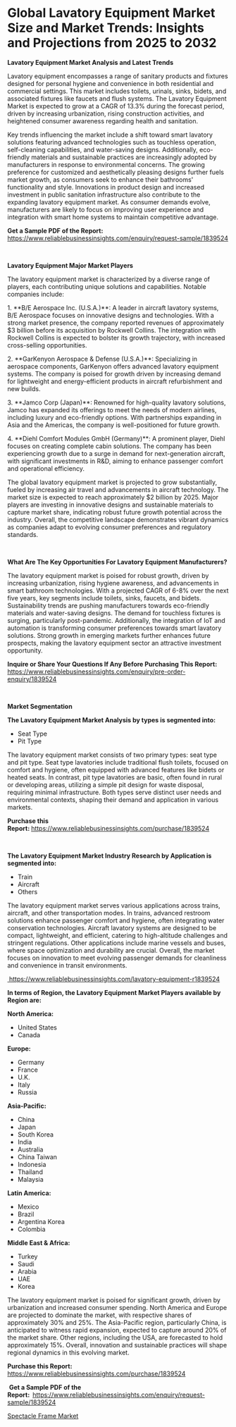 <p><h1>Global Lavatory Equipment Market Size and Market Trends: Insights and Projections from 2025 to 2032</h1></p><p><strong>Lavatory Equipment Market Analysis and Latest Trends</strong></p>
<p><p>Lavatory equipment encompasses a range of sanitary products and fixtures designed for personal hygiene and convenience in both residential and commercial settings. This market includes toilets, urinals, sinks, bidets, and associated fixtures like faucets and flush systems. The Lavatory Equipment Market is expected to grow at a CAGR of 13.3% during the forecast period, driven by increasing urbanization, rising construction activities, and heightened consumer awareness regarding health and sanitation.</p><p>Key trends influencing the market include a shift toward smart lavatory solutions featuring advanced technologies such as touchless operation, self-cleaning capabilities, and water-saving designs. Additionally, eco-friendly materials and sustainable practices are increasingly adopted by manufacturers in response to environmental concerns. The growing preference for customized and aesthetically pleasing designs further fuels market growth, as consumers seek to enhance their bathrooms' functionality and style. Innovations in product design and increased investment in public sanitation infrastructure also contribute to the expanding lavatory equipment market. As consumer demands evolve, manufacturers are likely to focus on improving user experience and integration with smart home systems to maintain competitive advantage.</p></p>
<p><strong>Get a Sample PDF of the Report:&nbsp;</strong> <a href="https://www.reliablebusinessinsights.com/enquiry/request-sample/1839524?utm_campaign=2199&utm_medium=2&utm_source=Github&utm_content=ia&utm_term=07022025&utm_id=lavatory-equipment">https://www.reliablebusinessinsights.com/enquiry/request-sample/1839524</a></p>
<p>&nbsp;</p>
<p><strong>Lavatory Equipment Major Market Players</strong></p>
<p><p>The lavatory equipment market is characterized by a diverse range of players, each contributing unique solutions and capabilities. Notable companies include:</p><p>1. **B/E Aerospace Inc. (U.S.A.)**: A leader in aircraft lavatory systems, B/E Aerospace focuses on innovative designs and technologies. With a strong market presence, the company reported revenues of approximately $3 billion before its acquisition by Rockwell Collins. The integration with Rockwell Collins is expected to bolster its growth trajectory, with increased cross-selling opportunities.</p><p>2. **GarKenyon Aerospace & Defense (U.S.A.)**: Specializing in aerospace components, GarKenyon offers advanced lavatory equipment systems. The company is poised for growth driven by increasing demand for lightweight and energy-efficient products in aircraft refurbishment and new builds.</p><p>3. **Jamco Corp (Japan)**: Renowned for high-quality lavatory solutions, Jamco has expanded its offerings to meet the needs of modern airlines, including luxury and eco-friendly options. With partnerships expanding in Asia and the Americas, the company is well-positioned for future growth.</p><p>4. **Diehl Comfort Modules GmbH (Germany)**: A prominent player, Diehl focuses on creating complete cabin solutions. The company has been experiencing growth due to a surge in demand for next-generation aircraft, with significant investments in R&D, aiming to enhance passenger comfort and operational efficiency.</p><p>The global lavatory equipment market is projected to grow substantially, fueled by increasing air travel and advancements in aircraft technology. The market size is expected to reach approximately $2 billion by 2025. Major players are investing in innovative designs and sustainable materials to capture market share, indicating robust future growth potential across the industry. Overall, the competitive landscape demonstrates vibrant dynamics as companies adapt to evolving consumer preferences and regulatory standards.</p></p>
<p>&nbsp;</p>
<p><strong>What Are The Key Opportunities For Lavatory Equipment Manufacturers?</strong></p>
<p><p>The lavatory equipment market is poised for robust growth, driven by increasing urbanization, rising hygiene awareness, and advancements in smart bathroom technologies. With a projected CAGR of 6-8% over the next five years, key segments include toilets, sinks, faucets, and bidets. Sustainability trends are pushing manufacturers towards eco-friendly materials and water-saving designs. The demand for touchless fixtures is surging, particularly post-pandemic. Additionally, the integration of IoT and automation is transforming consumer preferences towards smart lavatory solutions. Strong growth in emerging markets further enhances future prospects, making the lavatory equipment sector an attractive investment opportunity.</p></p>
<p><strong>Inquire or Share Your Questions If Any Before Purchasing This Report:</strong> <a href="https://www.reliablebusinessinsights.com/enquiry/pre-order-enquiry/1839524?utm_campaign=2199&utm_medium=2&utm_source=Github&utm_content=ia&utm_term=07022025&utm_id=lavatory-equipment">https://www.reliablebusinessinsights.com/enquiry/pre-order-enquiry/1839524</a></p>
<p>&nbsp;</p>
<p><strong>Market Segmentation</strong></p>
<p><strong>The Lavatory Equipment Market Analysis by types is segmented into:</strong></p>
<p><ul><li>Seat Type</li><li>Pit Type</li></ul></p>
<p><p>The lavatory equipment market consists of two primary types: seat type and pit type. Seat type lavatories include traditional flush toilets, focused on comfort and hygiene, often equipped with advanced features like bidets or heated seats. In contrast, pit type lavatories are basic, often found in rural or developing areas, utilizing a simple pit design for waste disposal, requiring minimal infrastructure. Both types serve distinct user needs and environmental contexts, shaping their demand and application in various markets.</p></p>
<p><strong>Purchase this Report:&nbsp;</strong><a href="https://www.reliablebusinessinsights.com/purchase/1839524?utm_campaign=2199&utm_medium=2&utm_source=Github&utm_content=ia&utm_term=07022025&utm_id=lavatory-equipment">https://www.reliablebusinessinsights.com/purchase/1839524</a></p>
<p>&nbsp;</p>
<p><strong>The Lavatory Equipment Market Industry Research by Application is segmented into:</strong></p>
<p><ul><li>Train</li><li>Aircraft</li><li>Others</li></ul></p>
<p><p>The lavatory equipment market serves various applications across trains, aircraft, and other transportation modes. In trains, advanced restroom solutions enhance passenger comfort and hygiene, often integrating water conservation technologies. Aircraft lavatory systems are designed to be compact, lightweight, and efficient, catering to high-altitude challenges and stringent regulations. Other applications include marine vessels and buses, where space optimization and durability are crucial. Overall, the market focuses on innovation to meet evolving passenger demands for cleanliness and convenience in transit environments.</p></p>
<p><a href="https://www.reliablebusinessinsights.com/lavatory-equipment-r1839524?utm_campaign=2199&utm_medium=2&utm_source=Github&utm_content=ia&utm_term=07022025&utm_id=lavatory-equipment">&nbsp;https://www.reliablebusinessinsights.com/lavatory-equipment-r1839524</a></p>
<p><strong>In terms of Region, the Lavatory Equipment Market Players available by Region are:</strong></p>
<p>
    <p> <strong> North America: </strong>
        <ul>
            <li>United States</li>
            <li>Canada</li>
        </ul>
        </p> 
    <p> <strong> Europe: </strong>
        <ul>
            <li>Germany</li>
            <li>France</li>
            <li>U.K.</li>
            <li>Italy</li>
            <li>Russia</li>
        </ul>
        </p> 
    <p> <strong> Asia-Pacific: </strong>
        <ul>
            <li>China</li>
            <li>Japan</li>
            <li>South Korea</li>
            <li>India</li>
            <li>Australia</li>
            <li>China Taiwan</li>
            <li>Indonesia</li>
            <li>Thailand</li>
            <li>Malaysia</li>
        </ul>
        </p> 
    <p> <strong> Latin America: </strong>
        <ul>
            <li>Mexico</li>
            <li>Brazil</li>
            <li>Argentina Korea</li>
            <li>Colombia</li>
        </ul>
        </p> 
    <p> <strong> Middle East & Africa: </strong>
        <ul>
            <li>Turkey</li>
            <li>Saudi</li>
            <li>Arabia</li>
            <li>UAE</li>
            <li>Korea</li>
        </ul>
    </p>
    </p>
<p><p>The lavatory equipment market is poised for significant growth, driven by urbanization and increased consumer spending. North America and Europe are projected to dominate the market, with respective shares of approximately 30% and 25%. The Asia-Pacific region, particularly China, is anticipated to witness rapid expansion, expected to capture around 20% of the market share. Other regions, including the USA, are forecasted to hold approximately 15%. Overall, innovation and sustainable practices will shape regional dynamics in this evolving market.</p></p>
<p><strong>Purchase this Report: </strong><a href="https://www.reliablebusinessinsights.com/purchase/1839524?utm_campaign=2199&utm_medium=2&utm_source=Github&utm_content=ia&utm_term=07022025&utm_id=lavatory-equipment">https://www.reliablebusinessinsights.com/purchase/1839524</a></p>
<p>&nbsp;<strong>Get a Sample PDF of the Report:&nbsp;&nbsp;</strong><a href="https://www.reliablebusinessinsights.com/enquiry/request-sample/1839524?utm_campaign=2199&utm_medium=2&utm_source=Github&utm_content=ia&utm_term=07022025&utm_id=lavatory-equipment">https://www.reliablebusinessinsights.com/enquiry/request-sample/1839524</a></p>
<p><strong></strong></p>
<p><p><a href="https://github.com/SamiaChowdhury801/Market-Research-Report-List-1/blob/main/spectacle-frame-market.md?utm_campaign=2199&utm_medium=2&utm_source=Github&utm_content=ia&utm_term=07022025&utm_id=lavatory-equipment">Spectacle Frame Market</a></p></p>